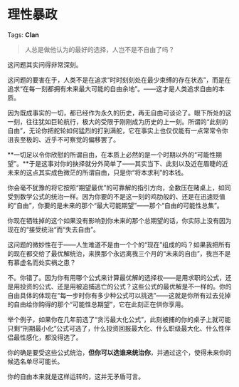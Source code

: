 # 理性暴政

Tags: **Clan**

> 人总是做他认为的最好的选择，人岂不是不自由了吗？



这问题其实问得非常深刻。

这问题的要害在于，人类不是在追求“时时刻刻处在最少束缚的存在状态”，而是在追求“在每一刻都拥有未来最大可能的自由余地”。——这才是人类追求自由的本质。

因为既成事实的一切，都已经作为永久的历史，再无自由可谈论了。眼下所处的这一刻，往往犹如巨轮航行，极大的受限于刚刚成为历史的上一刻。所谓的“此刻的自由”，无论你把舵轮如何猛烈的打到满舵，它在事实上也仅仅能有一点常常令你沮丧至极的、近乎不可察觉的偏移罢了。

**一切足以令你欣慰的所谓自由，在本质上必然的是一个时期以外的“可能性期望”。**于是这事对你的抉择就分外简单了——其实当下、此刻以及近在眉睫的近未来的这点其实成色微茫的所谓自由，只是你“将本求利”的本钱。

你会毫不犹豫的将它按照“期望最优”的可靠解的指引方向，全数压在赌桌上，如同受到数学公式的统治一样。因为你要的不是这一刻的鸡肋般的、还是在迅速贬值的“自由”，你要的是未来的那个“最大可能期望”——那个“自由的可能性总集”。

你现在牺牲掉的这个如果没有影响到你未来的那个总期望的话，你实际上没有因为现在的“接受统治“而“失去自由”。

这问题的微妙性在于——人生难道不是由一个个的“现在”组成的吗？如果我把所有的现在都交给了最优解统治，来换那个永远离我三个月的“未来的自由”，我岂不是有慕虚名而处实祸之患？

不。你错了。因为你有用哪个公式来计算最优解的选择权——是用求职的公式，还是用投资的公式、还是用被追捕逃亡的公式？这些公式的最优解是不一样的。你的自由具体的体现在“每一步时你有多少种公式可以挑选”——这就是你所有过去兑掉的自由给你购得的那个“可能性总期望”，它在此刻正在供你享用。

举个例子，如果你在几年前选了“贪污最大化公式”，此刻被捕的你的桌子上就可能只剩“刑期最小化”公式可选了，什么投资回报最大化、什么职级最大化、什么性伴侣最性感化，都没得选了。

你的确是要受这些公式统治，**但你可以选谁来统治你**，并通过这个，使得未来你的候选名单尽可能长。

你的自由本来就是这样运转的，这并无矛盾可言。



